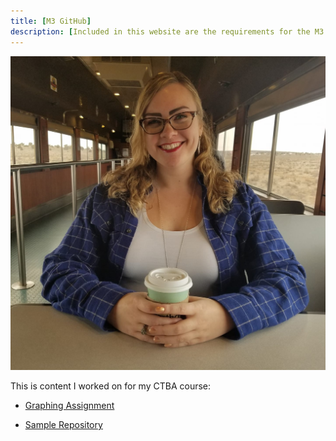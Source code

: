 ```yaml
---
title: [M3 GitHub]
description: [Included in this website are the requirements for the M3 assignment.]
---
```


![My Picture](/pictures/GCPicture.jpg)

This is content I worked on for my CTBA course:

- [Graphing Assignment](/graphing/index.md)

- [Sample Repository](https://github.com/amandalem/CTBA)

